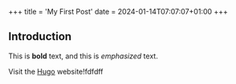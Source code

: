 +++
title = 'My First Post'
date = 2024-01-14T07:07:07+01:00
+++
## Introduction

This is **bold** text, and this is *emphasized* text.

Visit the [Hugo](https://gohugo.io) website!fdfdff